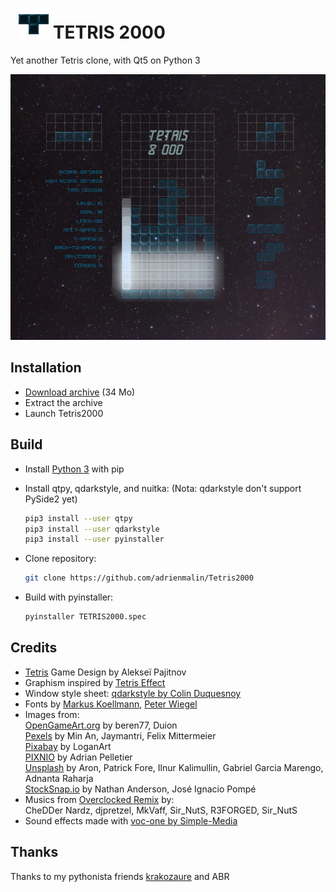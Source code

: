 #   ![alt text](https://github.com/adrienmalin/TETRIS2000/raw/master/icons/48.png "T") TETRIS 2000

Yet another Tetris clone, with Qt5 on Python 3

![alt text](https://github.com/adrienmalin/TETRIS2000/raw/gh-pages/screenshots/Tetris2000.png "Screenshot")

## Installation

* [Download archive](https://github.com/adrienmalin/TETRIS2000/archive/master.zip) (34 Mo)
* Extract the archive
* Launch Tetris2000

## Build

* Install [Python 3](https://www.python.org) with pip

* Install qtpy, qdarkstyle, and nuitka: (Nota: qdarkstyle don't support PySide2 yet)

    ```bash
    pip3 install --user qtpy
    pip3 install --user qdarkstyle
    pip3 install --user pyinstaller
    ```
  
* Clone repository:

    ```bash
    git clone https://github.com/adrienmalin/Tetris2000
    ```
    
* Build with pyinstaller:

    ```bash
    pyinstaller TETRIS2000.spec
    ```

## Credits

* [Tetris](https://tetris.com) Game Design by Alekseï Pajitnov
* Graphism inspired by [Tetris Effect](https://www.tetriseffect.game)
* Window style sheet: [qdarkstyle by Colin Duquesnoy](https://github.com/ColinDuquesnoy/QDarkStyleSheet)
* Fonts by [Markus Koellmann](http://markus-designs.com), [Peter Wiegel](http://www.peter-wiegel.de)
* Images from:<br>
  [OpenGameArt.org](https://opengameart.org) by beren77, Duion<br>
  [Pexels](https://www.pexels.com) by Min An, Jaymantri, Felix Mittermeier<br>
  [Pixabay](https://pixabay.com) by LoganArt<br>
  [PIXNIO](https://pixnio.com) by Adrian Pelletier<br>
  [Unsplash](https://unsplash.com) by Aron, Patrick Fore, Ilnur Kalimullin, Gabriel Garcia Marengo, Adnanta Raharja<br>
  [StockSnap.io](https://stocksnap.io) by Nathan Anderson, José Ignacio Pompé
* Musics from [Overclocked Remix](https://ocremix.org/game/510/tetris-gb) by:<br>
  CheDDer Nardz, djpretzel, MkVaff, Sir_NutS, R3FORGED, Sir_NutS
* Sound effects made with [voc-one by Simple-Media](http://www.simple-media.co.uk/vsti.htm)

## Thanks

Thanks to my pythonista friends [krakozaure](https://github.com/krakozaure) and ABR
